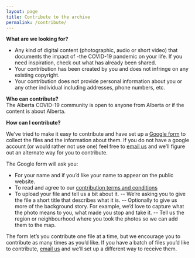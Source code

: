 ```yaml
---
layout: page
title: Contribute to the archive
permalink: /contribute/
---
```


**What are we looking for?**

- Any kind of digital content (photographic, audio or short video) that documents the impact of -the COVID-19 pandemic on your life. If you need inspiration, check out what has already been shared.  
- Your contribution has been created by you and does not infringe on any existing copyright.
- Your contribution does not provide personal information about you or any other individual including addresses, phone numbers, etc.

**Who can contribute?**  
The Alberta COVID-19 community is open to anyone from Alberta or if the content is about Alberta.

**How can I contribute?**

We’ve tried to make it easy to contribute and have set up a [Google form](https://forms.gle/X2KGaEPSj9VYGPEo8) to collect the files and the information about them. If you do not have a google account (or would rather not use one) feel free to [email us](mailto:sarah.severson@ualbert.ca) and we’ll figure out an alternate way for you to contribute.


The Google form will ask you:

- For your name and if you’d like your name to appear on the public website.
- To read and agree to our [contribution terms and conditions](/wax-community-archive/policies)  
- To upload your file and tell us a bit about it.
-- We’re asking you to give the file a short title that describes what it is.
-- Optionally to give us more of the background story. For example, we’d love to capture what the photo means to you, what made you stop and take it.
-- Tell us the region or neighbourhood where you took the photos so we can add them to the map.

The form let’s you contribute one file at a time, but we encourage you to contribute as many times as you’d like. If you have a batch of files you’d like to contribute, [email us](mailto:sarah.severson@ualbert.ca) and we’ll set up a different way to receive them.

